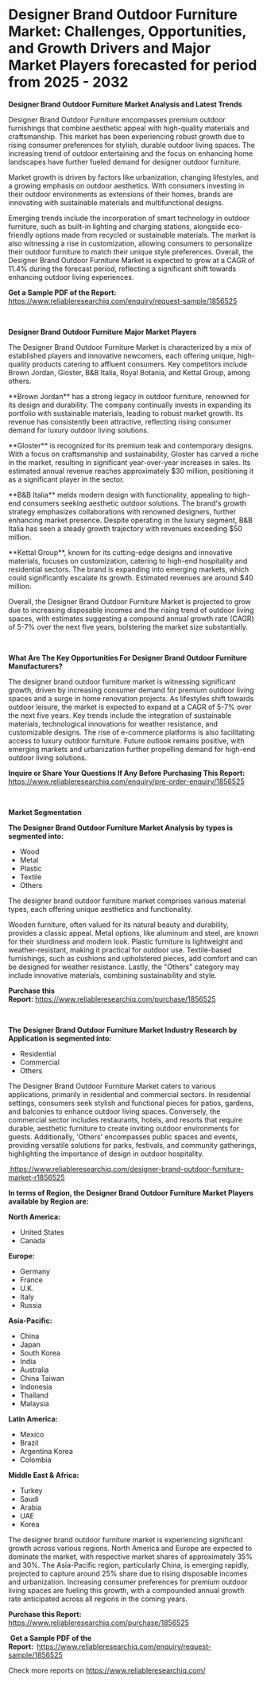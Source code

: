 <p><h1>Designer Brand Outdoor Furniture Market: Challenges, Opportunities, and Growth Drivers and Major Market Players forecasted for period from 2025 - 2032</h1></p><p><strong>Designer Brand Outdoor Furniture Market Analysis and Latest Trends</strong></p>
<p><p>Designer Brand Outdoor Furniture encompasses premium outdoor furnishings that combine aesthetic appeal with high-quality materials and craftsmanship. This market has been experiencing robust growth due to rising consumer preferences for stylish, durable outdoor living spaces. The increasing trend of outdoor entertaining and the focus on enhancing home landscapes have further fueled demand for designer outdoor furniture. </p><p>Market growth is driven by factors like urbanization, changing lifestyles, and a growing emphasis on outdoor aesthetics. With consumers investing in their outdoor environments as extensions of their homes, brands are innovating with sustainable materials and multifunctional designs.  </p><p>Emerging trends include the incorporation of smart technology in outdoor furniture, such as built-in lighting and charging stations, alongside eco-friendly options made from recycled or sustainable materials. The market is also witnessing a rise in customization, allowing consumers to personalize their outdoor furniture to match their unique style preferences. Overall, the Designer Brand Outdoor Furniture Market is expected to grow at a CAGR of 11.4% during the forecast period, reflecting a significant shift towards enhancing outdoor living experiences.</p></p>
<p><strong>Get a Sample PDF of the Report:&nbsp;</strong> <a href="https://www.reliableresearchiq.com/enquiry/request-sample/1856525?utm_campaign=3514&utm_medium=2&utm_source=Github&utm_content=ia&utm_term=27032025&utm_id=designer-brand-outdoor-furniture">https://www.reliableresearchiq.com/enquiry/request-sample/1856525</a></p>
<p>&nbsp;</p>
<p><strong>Designer Brand Outdoor Furniture Major Market Players</strong></p>
<p><p>The Designer Brand Outdoor Furniture Market is characterized by a mix of established players and innovative newcomers, each offering unique, high-quality products catering to affluent consumers. Key competitors include Brown Jordan, Gloster, B&B Italia, Royal Botania, and Kettal Group, among others. </p><p>**Brown Jordan** has a strong legacy in outdoor furniture, renowned for its design and durability. The company continually invests in expanding its portfolio with sustainable materials, leading to robust market growth. Its revenue has consistently been attractive, reflecting rising consumer demand for luxury outdoor living solutions.</p><p>**Gloster** is recognized for its premium teak and contemporary designs. With a focus on craftsmanship and sustainability, Gloster has carved a niche in the market, resulting in significant year-over-year increases in sales. Its estimated annual revenue reaches approximately $30 million, positioning it as a significant player in the sector.</p><p>**B&B Italia** melds modern design with functionality, appealing to high-end consumers seeking aesthetic outdoor solutions. The brand's growth strategy emphasizes collaborations with renowned designers, further enhancing market presence. Despite operating in the luxury segment, B&B Italia has seen a steady growth trajectory with revenues exceeding $50 million.</p><p>**Kettal Group**, known for its cutting-edge designs and innovative materials, focuses on customization, catering to high-end hospitality and residential sectors. The brand is expanding into emerging markets, which could significantly escalate its growth. Estimated revenues are around $40 million.</p><p>Overall, the Designer Brand Outdoor Furniture Market is projected to grow due to increasing disposable incomes and the rising trend of outdoor living spaces, with estimates suggesting a compound annual growth rate (CAGR) of 5-7% over the next five years, bolstering the market size substantially.</p></p>
<p>&nbsp;</p>
<p><strong>What Are The Key Opportunities For Designer Brand Outdoor Furniture Manufacturers?</strong></p>
<p><p>The designer brand outdoor furniture market is witnessing significant growth, driven by increasing consumer demand for premium outdoor living spaces and a surge in home renovation projects. As lifestyles shift towards outdoor leisure, the market is expected to expand at a CAGR of 5-7% over the next five years. Key trends include the integration of sustainable materials, technological innovations for weather resistance, and customizable designs. The rise of e-commerce platforms is also facilitating access to luxury outdoor furniture. Future outlook remains positive, with emerging markets and urbanization further propelling demand for high-end outdoor living solutions.</p></p>
<p><strong>Inquire or Share Your Questions If Any Before Purchasing This Report:</strong> <a href="https://www.reliableresearchiq.com/enquiry/pre-order-enquiry/1856525?utm_campaign=3514&utm_medium=2&utm_source=Github&utm_content=ia&utm_term=27032025&utm_id=designer-brand-outdoor-furniture">https://www.reliableresearchiq.com/enquiry/pre-order-enquiry/1856525</a></p>
<p>&nbsp;</p>
<p><strong>Market Segmentation</strong></p>
<p><strong>The Designer Brand Outdoor Furniture Market Analysis by types is segmented into:</strong></p>
<p><ul><li>Wood</li><li>Metal</li><li>Plastic</li><li>Textile</li><li>Others</li></ul></p>
<p><p>The designer brand outdoor furniture market comprises various material types, each offering unique aesthetics and functionality. </p><p>Wooden furniture, often valued for its natural beauty and durability, provides a classic appeal. Metal options, like aluminum and steel, are known for their sturdiness and modern look. Plastic furniture is lightweight and weather-resistant, making it practical for outdoor use. Textile-based furnishings, such as cushions and upholstered pieces, add comfort and can be designed for weather resistance. Lastly, the "Others" category may include innovative materials, combining sustainability and style.</p></p>
<p><strong>Purchase this Report:&nbsp;</strong><a href="https://www.reliableresearchiq.com/purchase/1856525?utm_campaign=3514&utm_medium=2&utm_source=Github&utm_content=ia&utm_term=27032025&utm_id=designer-brand-outdoor-furniture">https://www.reliableresearchiq.com/purchase/1856525</a></p>
<p>&nbsp;</p>
<p><strong>The Designer Brand Outdoor Furniture Market Industry Research by Application is segmented into:</strong></p>
<p><ul><li>Residential</li><li>Commercial</li><li>Others</li></ul></p>
<p><p>The Designer Brand Outdoor Furniture Market caters to various applications, primarily in residential and commercial sectors. In residential settings, consumers seek stylish and functional pieces for patios, gardens, and balconies to enhance outdoor living spaces. Conversely, the commercial sector includes restaurants, hotels, and resorts that require durable, aesthetic furniture to create inviting outdoor environments for guests. Additionally, 'Others' encompasses public spaces and events, providing versatile solutions for parks, festivals, and community gatherings, highlighting the importance of design in outdoor hospitality.</p></p>
<p><a href="https://www.reliableresearchiq.com/designer-brand-outdoor-furniture-market-r1856525?utm_campaign=3514&utm_medium=2&utm_source=Github&utm_content=ia&utm_term=27032025&utm_id=designer-brand-outdoor-furniture">&nbsp;https://www.reliableresearchiq.com/designer-brand-outdoor-furniture-market-r1856525</a></p>
<p><strong>In terms of Region, the Designer Brand Outdoor Furniture Market Players available by Region are:</strong></p>
<p>
    <p> <strong> North America: </strong>
        <ul>
            <li>United States</li>
            <li>Canada</li>
        </ul>
        </p> 
    <p> <strong> Europe: </strong>
        <ul>
            <li>Germany</li>
            <li>France</li>
            <li>U.K.</li>
            <li>Italy</li>
            <li>Russia</li>
        </ul>
        </p> 
    <p> <strong> Asia-Pacific: </strong>
        <ul>
            <li>China</li>
            <li>Japan</li>
            <li>South Korea</li>
            <li>India</li>
            <li>Australia</li>
            <li>China Taiwan</li>
            <li>Indonesia</li>
            <li>Thailand</li>
            <li>Malaysia</li>
        </ul>
        </p> 
    <p> <strong> Latin America: </strong>
        <ul>
            <li>Mexico</li>
            <li>Brazil</li>
            <li>Argentina Korea</li>
            <li>Colombia</li>
        </ul>
        </p> 
    <p> <strong> Middle East & Africa: </strong>
        <ul>
            <li>Turkey</li>
            <li>Saudi</li>
            <li>Arabia</li>
            <li>UAE</li>
            <li>Korea</li>
        </ul>
    </p>
    </p>
<p><p>The designer brand outdoor furniture market is experiencing significant growth across various regions. North America and Europe are expected to dominate the market, with respective market shares of approximately 35% and 30%. The Asia-Pacific region, particularly China, is emerging rapidly, projected to capture around 25% share due to rising disposable incomes and urbanization. Increasing consumer preferences for premium outdoor living spaces are fueling this growth, with a compounded annual growth rate anticipated across all regions in the coming years.</p></p>
<p><strong>Purchase this Report: </strong><a href="https://www.reliableresearchiq.com/purchase/1856525?utm_campaign=3514&utm_medium=2&utm_source=Github&utm_content=ia&utm_term=27032025&utm_id=designer-brand-outdoor-furniture">https://www.reliableresearchiq.com/purchase/1856525</a></p>
<p>&nbsp;<strong>Get a Sample PDF of the Report:&nbsp;&nbsp;</strong><a href="https://www.reliableresearchiq.com/enquiry/request-sample/1856525?utm_campaign=3514&utm_medium=2&utm_source=Github&utm_content=ia&utm_term=27032025&utm_id=designer-brand-outdoor-furniture">https://www.reliableresearchiq.com/enquiry/request-sample/1856525</a></p>
<p><strong></strong></p>
<p>Check more reports on <a href="https://www.reliableresearchiq.com/?utm_campaign=3514&utm_medium=2&utm_source=Github&utm_content=ia&utm_term=27032025&utm_id=designer-brand-outdoor-furniture">https://www.reliableresearchiq.com/</a></p>